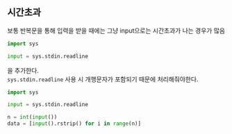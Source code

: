 ## 시간초과

보통 반복문을 통해 입력을 받을 때에는 그냥 input으로는 시간초과가 나는 경우가 많음

```python
import sys

input = sys.stdin.readline

```

을 추가한다.  
`sys.stdin.readline` 사용 시 개행문자가 포함되기 때문에 처리해줘야한다.

```python
import sys

input = sys.stdin.readline

n = int(input())
data = [input().rstrip() for i in range(n)]

```
